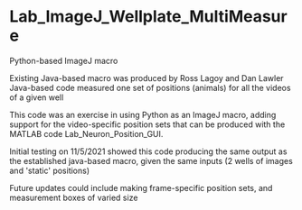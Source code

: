 # Lab_ImageJ_Wellplate_MultiMeasure
Python-based ImageJ macro

Existing Java-based macro was produced by Ross Lagoy and Dan Lawler
Java-based code measured one set of positions (animals) for all the videos of a given well

This code was an exercise in using Python as an ImageJ macro, adding support for the video-specific
position sets that can be produced with the MATLAB code Lab_Neuron_Position_GUI.

Initial testing on 11/5/2021 showed this code producing the same output as the established 
java-based macro, given the same inputs (2 wells of images and 'static' positions)

Future updates could include making frame-specific position sets, and measurement boxes of varied size
